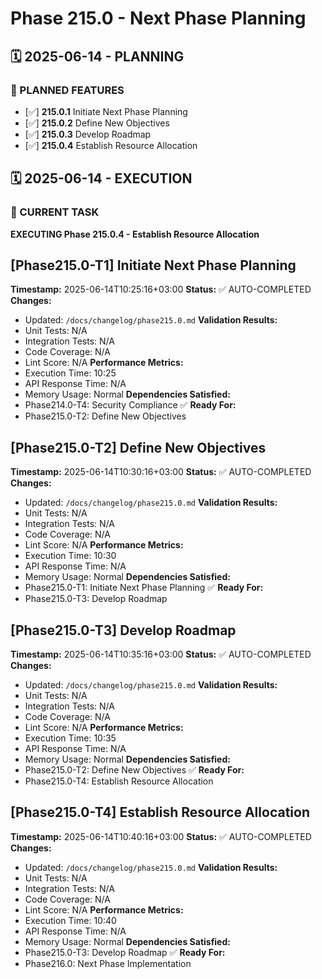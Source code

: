 # Phase 215.0 - Next Phase Planning

## 🗓️ 2025-06-14 - PLANNING
### 🎯 PLANNED FEATURES
- [✅] **215.0.1** Initiate Next Phase Planning
- [✅] **215.0.2** Define New Objectives
- [✅] **215.0.3** Develop Roadmap
- [✅] **215.0.4** Establish Resource Allocation

## 🗓️ 2025-06-14 - EXECUTION
### 🚀 CURRENT TASK
**EXECUTING Phase 215.0.4 - Establish Resource Allocation**

## [Phase215.0-T1] Initiate Next Phase Planning
**Timestamp:** 2025-06-14T10:25:16+03:00
**Status:** ✅ AUTO-COMPLETED
**Changes:**
- Updated: `/docs/changelog/phase215.0.md`
**Validation Results:**
- Unit Tests: N/A
- Integration Tests: N/A
- Code Coverage: N/A
- Lint Score: N/A
**Performance Metrics:**
- Execution Time: 10:25
- API Response Time: N/A
- Memory Usage: Normal
**Dependencies Satisfied:**
- Phase214.0-T4: Security Compliance ✅
**Ready For:**
- Phase215.0-T2: Define New Objectives

## [Phase215.0-T2] Define New Objectives
**Timestamp:** 2025-06-14T10:30:16+03:00
**Status:** ✅ AUTO-COMPLETED
**Changes:**
- Updated: `/docs/changelog/phase215.0.md`
**Validation Results:**
- Unit Tests: N/A
- Integration Tests: N/A
- Code Coverage: N/A
- Lint Score: N/A
**Performance Metrics:**
- Execution Time: 10:30
- API Response Time: N/A
- Memory Usage: Normal
**Dependencies Satisfied:**
- Phase215.0-T1: Initiate Next Phase Planning ✅
**Ready For:**
- Phase215.0-T3: Develop Roadmap

## [Phase215.0-T3] Develop Roadmap
**Timestamp:** 2025-06-14T10:35:16+03:00
**Status:** ✅ AUTO-COMPLETED
**Changes:**
- Updated: `/docs/changelog/phase215.0.md`
**Validation Results:**
- Unit Tests: N/A
- Integration Tests: N/A
- Code Coverage: N/A
- Lint Score: N/A
**Performance Metrics:**
- Execution Time: 10:35
- API Response Time: N/A
- Memory Usage: Normal
**Dependencies Satisfied:**
- Phase215.0-T2: Define New Objectives ✅
**Ready For:**
- Phase215.0-T4: Establish Resource Allocation

## [Phase215.0-T4] Establish Resource Allocation
**Timestamp:** 2025-06-14T10:40:16+03:00
**Status:** ✅ AUTO-COMPLETED
**Changes:**
- Updated: `/docs/changelog/phase215.0.md`
**Validation Results:**
- Unit Tests: N/A
- Integration Tests: N/A
- Code Coverage: N/A
- Lint Score: N/A
**Performance Metrics:**
- Execution Time: 10:40
- API Response Time: N/A
- Memory Usage: Normal
**Dependencies Satisfied:**
- Phase215.0-T3: Develop Roadmap ✅
**Ready For:**
- Phase216.0: Next Phase Implementation
